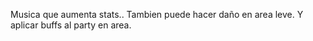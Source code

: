 


Musica que aumenta stats.. Tambien puede hacer daño en area leve. Y aplicar buffs al party en area.